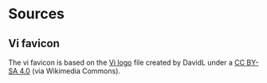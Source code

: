 # Sources

## Vi favicon
The vi favicon is based on the
<a href="https://commons.wikimedia.org/wiki/File:Vi_logo.svg">Vi logo</a> file
created by DavidL under a <a href="https://creativecommons.org/licenses/by-sa/4.0">CC BY-SA 4.0</a> (via Wikimedia Commons).
